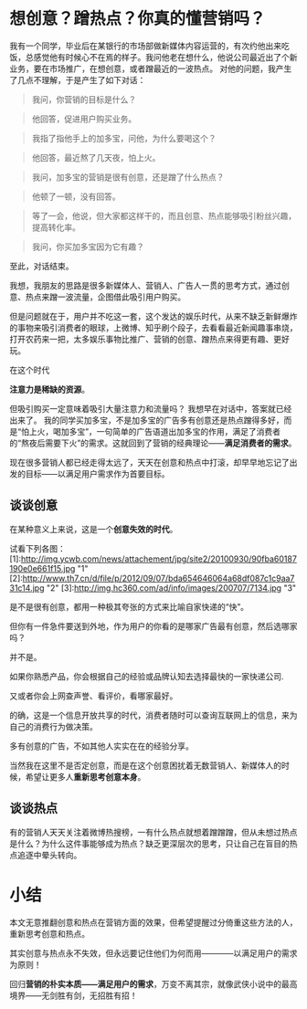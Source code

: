 
# 想创意？蹭热点？你真的懂营销吗？
我有一个同学，毕业后在某银行的市场部做新媒体内容运营的，有次约他出来吃饭，总感觉他有时候心不在焉的样子。我问他老在想什么，他说公司最近出了个新业务，要在市场推广，在想创意，或者蹭最近的一波热点。
对他的问题，我产生了几点不理解，于是产生了如下对话：

>我问，你营销的目标是什么？

>他回答，促进用户购买业务。

>我指了指他手上的加多宝，问他，为什么要喝这个？

>他回答，最近熬了几天夜，怕上火。

>我问，加多宝的营销是很有创意，还是蹭了什么热点？

>他顿了一顿，没有回答。

>等了一会，他说，但大家都这样干的，而且创意、热点能够吸引粉丝兴趣，提高转化率。

>我问，你买加多宝因为它有趣？

至此，对话结束。

我想，我朋友的思路是很多新媒体人、营销人、广告人一贯的思考方式，通过创意、热点来蹭一波流量，企图借此吸引用户购买。

但是问题就在于，用户并不吃这一套，这个发达的娱乐时代，从来不缺乏新鲜爆炸的事物来吸引消费者的眼球，上微博、知乎刷个段子，去看看最近新闻趣事串烧，打开农药来一把，太多娱乐事物比推广、营销的创意、蹭热点来得更有趣、更好玩。

在这个时代

**注意力是稀缺的资源**。

但吸引购买一定意味着吸引大量注意力和流量吗？
我想早在对话中，答案就已经出来了。
我的同学买加多宝，不是加多宝的广告多有创意还是热点蹭得多好，而是“怕上火，喝加多宝”，一句简单的广告语道出加多宝的作用，满足了消费者的“熬夜后需要下火”的需求。这就回到了营销的经典理论——**满足消费者的需求**。

现在很多营销人都已经走得太远了，天天在创意和热点中打滚，却早早地忘记了出发的目标——以满足用户需求作为首要目标。

## 谈谈创意
在某种意义上来说，这是一个**创意失效的时代**。

试看下列各图：
[1]:http://img.ycwb.com/news/attachement/jpg/site2/20100930/90fba60187190e0e661f15.jpg  "1"
[2]:http://www.th7.cn/d/file/p/2012/09/07/bda654646064a68df087c1c9aa731c14.jpg  "2"
[3]:http://img.hc360.com/ad/info/images/200707/7134.jpg  "3"

是不是很有创意，都用一种极其夸张的方式来比喻自家快递的“快”。

但你有一件急件要送到外地，作为用户的你看的是哪家广告最有创意，然后选哪家吗？

并不是。

如果你熟悉产品，你会根据自己的经验或品牌认知去选择最快的一家快递公司.

又或者你会上网查声誉、看评价，看哪家最好。

的确，这是一个信息开放共享的时代，消费者随时可以查询互联网上的信息，来为自己的消费行为做决策。

多有创意的广告，不如其他人实实在在的经验分享。

当然我在这里不是否定创意，而是在这个创意困扰着无数营销人、新媒体人的时候，希望让更多人**重新思考创意本身**。

## 谈谈热点

有的营销人天天关注着微博热搜榜，一有什么热点就想着蹭蹭蹭，但从未想过热点是什么？为什么这件事能够成为热点？缺乏更深层次的思考，只让自己在盲目的热点追逐中晕头转向。



# 小结
本文无意推翻创意和热点在营销方面的效果，但希望提醒过分倚重这些方法的人，重新思考创意和热点。

其实创意与热点永不失效，但永远要记住他们为何而用————以满足用户的需求为原则！

回归**营销的朴实本质——满足用户的需求**，万变不离其宗，就像武侠小说中的最高境界——无剑胜有剑，无招胜有招！
